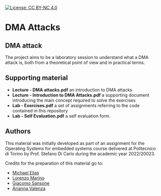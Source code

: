 [![License: CC BY-NC 4.0](https://img.shields.io/badge/License-CC%20BY--NC%204.0-lightgrey.svg)](http://creativecommons.org/licenses/by-nc/4.0/) 

# DMA Attacks

## DMA attack

The project aims to be a laboratory session to understand what a DMA attack is, both from a theoretical point of view and in practical terms. 

## Supporting material
* **Lecture - DMA attacks.pdf** an introduction to DMA attacks
* **Lecture - Introduction to DMA Attacks.pdf** a supporting document introducing the main concept required to solve the exercises
* **Lab - Exercises.pdf** a set of assignments referring to the code contained in this repository
* **Lab - Self Evaluation.pdf** a self evaluation form.
## Authors

This material was initially developed as part of an assignment for the Operating Systems for embedded systems course delivered at Politecnico di Torino by Prof. Stefano Di Carlo during the academic year 2022/20023. 

Credits for the preparation of this material go to:

* [Michael Elias](https://github.com/mik300)
* [Lorenzo Marino](https://github.com/iken1997)
* [Giacomo Sansone](https://github.com/pcineverdies)
* [Arianna Valenza]()